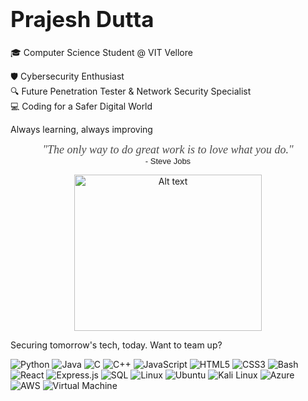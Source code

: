 <h1 style="font-size: 2.5em; font-weight: bold;">Prajesh Dutta</h1>

🎓 Computer Science Student @ VIT Vellore

🛡️ Cybersecurity Enthusiast</br>
🔍 Future Penetration Tester & Network Security Specialist</br>
💻 Coding for a Safer Digital World

Always learning, always improving

<p align="center">
  <i>
    <font face="Brush Script MT, cursive" size="4" color="#4A4A4A">
      "The only way to do great work is to love what you do."
    </font>
  </i>
  <br>
  <font face="Arial, sans-serif" size="2">
    - Steve Jobs
  </font>
</p>
<p align="center">
<img src="https://github.com/prajesh-dutta/prajesh-dutta/assets/95134037/3820f1d2-731e-4e37-9bda-693054a71d3f" alt="Alt text" width="300" height="250">
</p>
Securing tomorrow's tech, today. Want to team up?


![Python](https://img.shields.io/badge/-Python-3776AB?style=for-the-badge&logo=Python&logoColor=white)
![Java](https://img.shields.io/badge/-Java-007396?style=for-the-badge&logo=Java&logoColor=white)
![C](https://img.shields.io/badge/-C-A8B9CC?style=for-the-badge&logo=C&logoColor=black)
![C++](https://img.shields.io/badge/-C++-00599C?style=for-the-badge&logo=c%2B%2B&logoColor=white)
![JavaScript](https://img.shields.io/badge/-JavaScript-F7DF1E?style=for-the-badge&logo=JavaScript&logoColor=black)
![HTML5](https://img.shields.io/badge/-HTML5-E34F26?style=for-the-badge&logo=HTML5&logoColor=white)
![CSS3](https://img.shields.io/badge/-CSS3-1572B6?style=for-the-badge&logo=CSS3&logoColor=white)
![Bash](https://img.shields.io/badge/-Bash-4EAA25?style=for-the-badge&logo=GNU%20Bash&logoColor=white)
![React](https://img.shields.io/badge/-React-61DAFB?style=for-the-badge&logo=react&logoColor=black)
![Express.js](https://img.shields.io/badge/-Express.js-000000?style=for-the-badge&logo=express&logoColor=white)
![SQL](https://img.shields.io/badge/-SQL-4479A1?style=for-the-badge&logo=MySQL&logoColor=white)
![Linux](https://img.shields.io/badge/-Linux-FCC624?style=for-the-badge&logo=linux&logoColor=black)
![Ubuntu](https://img.shields.io/badge/-Ubuntu-E95420?style=for-the-badge&logo=ubuntu&logoColor=white)
![Kali Linux](https://img.shields.io/badge/-Kali%20Linux-557C94?style=for-the-badge&logo=kali-linux&logoColor=white)
![Azure](https://img.shields.io/badge/-Azure-0089D6?style=for-the-badge&logo=microsoft-azure&logoColor=white)
![AWS](https://img.shields.io/badge/-AWS-232F3E?style=for-the-badge&logo=amazon-aws&logoColor=white)
![Virtual Machine](https://img.shields.io/badge/-Virtual%20Machine-183A61?style=for-the-badge&logo=vmware&logoColor=white)
